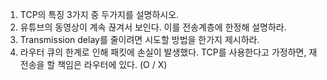 1. TCP의 특징 3가지 중 두가지를 설명하시오.
2. 유튜브의 동영상이 계속 끊겨서 보인다. 이를 전송계층에 한정해 설명하라.
3. Transmission delay를 줄이려면 시도할 방법을 한가지 제시하라.
4. 라우터 큐의 한계로 인해 패킷에 손실이 발생했다. TCP를 사용한다고 가정하면, 재전송을 할 책임은 라우터에 있다. (O / X)
